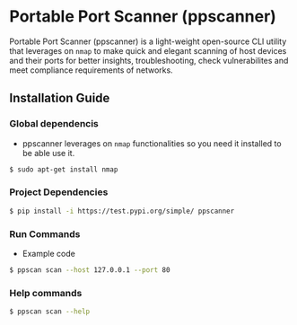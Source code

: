 # Portable Port Scanner (ppscanner)
Portable Port Scanner (ppscanner) is a light-weight open-source CLI utility that leverages on `nmap` to make quick and elegant scanning of host devices and their ports for better insights, troubleshooting, check vulnerabilites and meet compliance requirements of networks.

## Installation Guide 

### Global dependencis
- ppscanner leverages on `nmap` functionalities so you need it installed to be able use it.

```bash
$ sudo apt-get install nmap
```

### Project Dependencies
```bash
$ pip install -i https://test.pypi.org/simple/ ppscanner

```

### Run Commands
- Example code
```bash
$ ppscan scan --host 127.0.0.1 --port 80
```

### Help commands
```bash
$ ppscan scan --help
```
